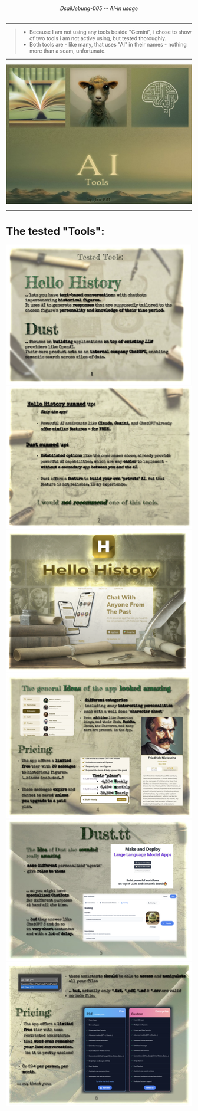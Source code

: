 ###### <p align="center"> DsaiUebung-005 -- AI-in usage </p>

<!-- ![assignment](./img/assignment.png)  -->

--- 

> - Because I am not using any tools beside "Gemini", i chose to show of two tools i am not active using, but tested thoroughly.  
> - Both tools are - like many, that uses "AI" in their names - nothing more than a scam, unfortunate.  

---
 ![0](./img/0.png)

---
# The tested "Tools":

 ![1](./img/1.png)
 ![2](./img/2.png)
 ![3](./img/3.png)
 ![4](./img/4.png)
 ![5](./img/5.png)
 ![6](./img/6.png)

